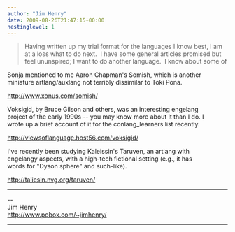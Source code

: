 ```yaml
---
author: "Jim Henry"
date: 2009-08-26T21:47:15+00:00
nestinglevel: 1
---
```

> Having written up my trial format for the languages I know best, I am at a loss what to do next.  I have some general articles promised but feel ununspired; I want to do another language.  I know about some of  
> 

Sonja mentioned to me Aaron Chapman's Somish, which is another  
miniature artlang/auxlang not terribly dissimilar to Toki Pona.  
  
http://www.xonus.com/somish/  
  
Voksigid, by Bruce Gilson and others, was an interesting engelang  
project of the early 1990s -- you may know more about it than I do. I  
wrote up a brief account of it for the conlang\_learners list recently.  
  
http://viewsoflanguage.host56.com/voksigid/  
  
I've recently been studying Kaleissin's Taruven, an artlang with  
engelangy aspects, with a high-tech fictional setting (e.g., it has  
words for "Dyson sphere" and such-like).  
  
http://taliesin.nvg.org/taruven/  

***

\--  
Jim Henry  
http://www.pobox.com/~jimhenry/  


***